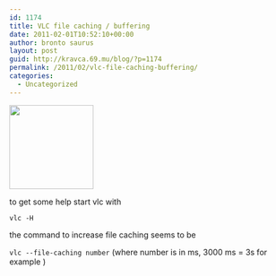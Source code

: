 ```yaml
---
id: 1174
title: VLC file caching / buffering
date: 2011-02-01T10:52:10+00:00
author: bronto saurus
layout: post
guid: http://kravca.69.mu/blog/?p=1174
permalink: /2011/02/vlc-file-caching-buffering/
categories:
  - Uncategorized
---
```

[<img src="http://brontosaurusrex.69.mu/wp-content/uploads/2011/02/vlc_logo-150x150.png" alt="" title="vlc_logo" width="150" height="150" class="alignleft size-thumbnail wp-image-1176" />](http://brontosaurusrex.69.mu/wp-content/uploads/2011/02/vlc_logo.png)

to get some help start vlc with

`vlc -H`

the command to increase file caching seems to be

`vlc --file-caching number` (where number is in ms, 3000 ms = 3s for example )